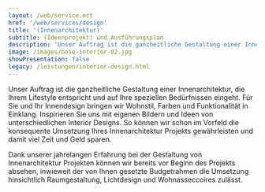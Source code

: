 ```yaml
---
layout: /web/service.ect
href: '/web/services/design'
title: '(Innenarchitektur)'
subtitle: (Ideenprojekt) und Ausführungsplan
description: 'Unser Auftrag ist die ganzheitliche Gestaltung einer Innenarchitektur, die Ihrem Lifestyle entspricht und auf Ihre speziellen Bedürfnissen eingeht. Für Sie und Ihr Innendesign bringen wir Wohnstil, Farben und Funktionalität in Einklang.'
image: /images/base-interior-02.jpg
showPresentation: false
legacy: /leistungen/interior-design.html
---
```

Unser Auftrag ist die ganzheitliche Gestaltung einer Innenarchitektur, die Ihrem Lifestyle entspricht und auf Ihre speziellen Bedürfnissen eingeht. Für Sie und Ihr Innendesign bringen wir Wohnstil, Farben und Funktionalität in Einklang.
Inspirieren Sie uns mit eigenen Bildern und Ideen von unterschiedlichen Interior Designs. So können wir schon im Vorfeld die konsequente Umsetzung Ihres Innenarchitektur Projekts gewährleisten und damit viel Zeit und Geld sparen.

Dank unserer jahrelangen Erfahrung bei der Gestaltung von Innenarchitektur Projekten können wir bereits vor Beginn des Projekts absehen, inwieweit der von Ihnen gesetzte Budgetrahmen die Umsetzung hinsichtlich Raumgestaltung, Lichtdesign und Wohnasseccoires zulässt.